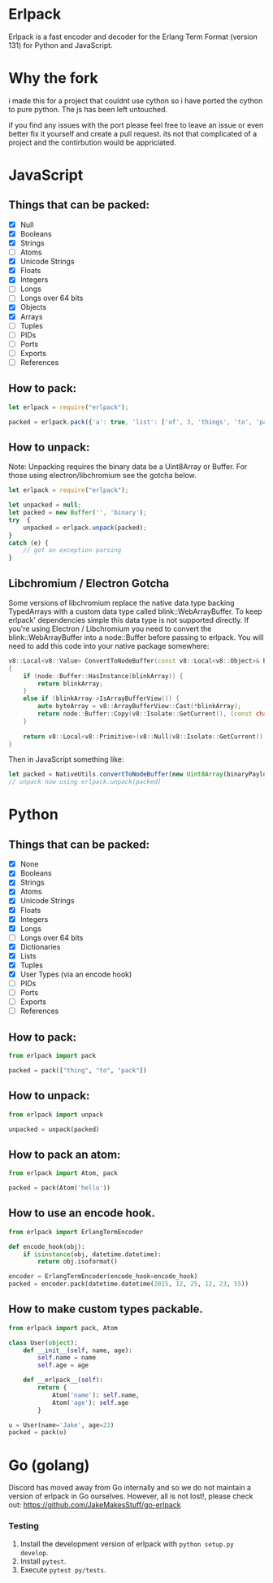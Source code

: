 # Erlpack

Erlpack is a fast encoder and decoder for the Erlang Term Format (version 131) for Python and JavaScript.

# Why the fork
i made this for a project that couldnt use cython so i have ported the cython to pure
python. The js has been left untouched.

if you find any issues with the port please feel free to leave an issue or even better
fix it yourself and create a pull request. its not that complicated of a project and
the contirbution would be appriciated.

# JavaScript

## Things that can be packed:

- [X] Null
- [X] Booleans
- [X] Strings
- [ ] Atoms
- [X] Unicode Strings
- [X] Floats
- [X] Integers
- [ ] Longs
- [ ] Longs over 64 bits
- [X] Objects
- [X] Arrays
- [ ] Tuples
- [ ] PIDs
- [ ] Ports
- [ ] Exports
- [ ] References

## How to pack:
```js
let erlpack = require("erlpack");

packed = erlpack.pack({'a': true, 'list': ['of', 3, 'things', 'to', 'pack']});
```

## How to unpack:
Note: Unpacking requires the binary data be a Uint8Array or Buffer. For those using electron/libchromium see the gotcha below. 
```js
let erlpack = require("erlpack");

let unpacked = null;
let packed = new Buffer('', 'binary');
try  {
    unpacked = erlpack.unpack(packed);
}
catch (e) {
    // got an exception parsing
}
```

## Libchromium / Electron Gotcha
Some versions of libchromium replace the native data type backing TypedArrays with a custom data type called 
blink::WebArrayBuffer. To keep erlpack' dependencies simple this data type is not supported directly. If you're using
Electron / Libchromium you need to convert the blink::WebArrayBuffer into a node::Buffer before passing to erlpack. You will
need to add this code into your native package somewhere:
```cpp
v8::Local<v8::Value> ConvertToNodeBuffer(const v8::Local<v8::Object>& blinkArray)
{
    if (node::Buffer::HasInstance(blinkArray)) {
        return blinkArray;
    }
    else if (blinkArray->IsArrayBufferView()) {
        auto byteArray = v8::ArrayBufferView::Cast(*blinkArray);
        return node::Buffer::Copy(v8::Isolate::GetCurrent(), (const char*)byteArray->Buffer()->GetContents().Data(), byteArray->ByteLength()).ToLocalChecked();
    }
    
    return v8::Local<v8::Primitive>(v8::Null(v8::Isolate::GetCurrent()));
}
```

Then in JavaScript something like:

```js
let packed = NativeUtils.convertToNodeBuffer(new Uint8Array(binaryPayload));
// unpack now using erlpack.unpack(packed)
```

# Python

## Things that can be packed:

- [X] None
- [X] Booleans
- [X] Strings
- [X] Atoms
- [X] Unicode Strings
- [X] Floats
- [X] Integers
- [X] Longs
- [ ] Longs over 64 bits
- [X] Dictionaries
- [X] Lists
- [X] Tuples
- [X] User Types (via an encode hook)
- [ ] PIDs
- [ ] Ports
- [ ] Exports
- [ ] References

## How to pack:
```py
from erlpack import pack

packed = pack(["thing", "to", "pack"])
```

## How to unpack:
```py
from erlpack import unpack

unpacked = unpack(packed)
```

## How to pack an atom:

```py
from erlpack import Atom, pack

packed = pack(Atom('hello'))
```

## How to use an encode hook.

```py
from erlpack import ErlangTermEncoder

def encode_hook(obj):
    if isinstance(obj, datetime.datetime):
        return obj.isoformat()

encoder = ErlangTermEncoder(encode_hook=encode_hook)
packed = encoder.pack(datetime.datetime(2015, 12, 25, 12, 23, 55))

```

## How to make custom types packable.

```py
from erlpack import pack, Atom

class User(object):
    def __init__(self, name, age):
        self.name = name
        self.age = age

    def __erlpack__(self):
        return {
            Atom('name'): self.name,
            Atom('age'): self.age
        }

u = User(name='Jake', age=23)
packed = pack(u)
```

# Go (golang)

Discord has moved away from Go internally and so we do not maintain a version of erlpack in Go ourselves. However, all is
not lost!, please check out: https://github.com/JakeMakesStuff/go-erlpack


### Testing

1. Install the development version of erlpack with `python setup.py develop`.
2. Install `pytest`.
3. Execute `pytest py/tests`.
